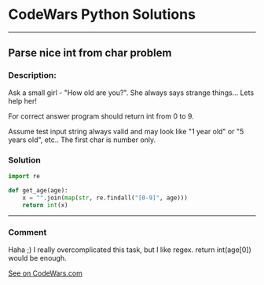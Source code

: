 # CodeWars Python Solutions

---

## Parse nice int from char problem


### Description:

Ask a small girl - "How old are you?". She always says strange things... Lets help her!

For correct answer program should return int from 0 to 9.

Assume test input string always valid and may look like "1 year old" or "5 years old", etc.. The first char is number only.


### Solution


```python
import re

def get_age(age):
    x = "".join(map(str, re.findall("[0-9]", age)))
    return int(x)
```

---
### Comment

Haha ;) I really overcomplicated this task, but I like regex. return int(age[0]) would be enough.



[See on CodeWars.com](https://www.codewars.com/users/ITRonin)
